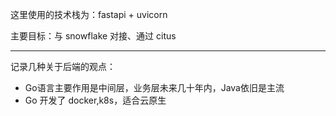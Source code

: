 
这里使用的技术栈为：fastapi + uvicorn 

主要目标：与 snowflake 对接、通过 citus 

-----------------

记录几种关于后端的观点：
- Go语言主要作用是中间层，业务层未来几十年内，Java依旧是主流
- Go 开发了 docker,k8s，适合云原生